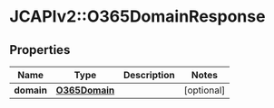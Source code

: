 # JCAPIv2::O365DomainResponse

## Properties
Name | Type | Description | Notes
------------ | ------------- | ------------- | -------------
**domain** | [**O365Domain**](O365Domain.md) |  | [optional] 

